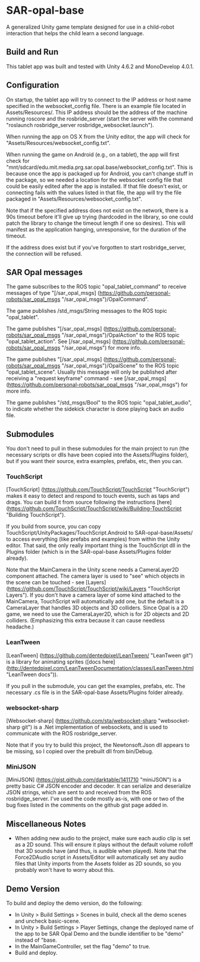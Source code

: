 # SAR-opal-base
A generalized Unity game template designed for use in a child-robot interaction that helps the child learn a second language.

## Build and Run
This tablet app was built and tested with Unity 4.6.2 and MonoDevelop 4.0.1.

## Configuration
On startup, the tablet app will try to connect to the IP address or host name specified in the websocket\_config file. There is an example file located in Assets/Resources/. This IP address should be the address of the machine running roscore and the rosbride\_server (start the server with the command "roslaunch rosbridge\_server rosbridge\_websocket.launch").

When running the app on OS X from the Unity editor, the app will check for "Assets/Resources/websocket\_config.txt".

When running the game on Android (e.g., on a tablet), the app will first check for "mnt/sdcard/edu.mit.media.prg.sar.opal.base/websocket\_config.txt". This is because once the app is packaged up for Android, you can't change stuff in the package, so we needed a location for the websocket config file that could be easily edited after the app is installed. If that file doesn't exist, or connecting fails with the values listed in that file, the app will try the file packaged in "Assets/Resources/websocket\_config.txt". 

Note that if the specified address does not exist on the network, there is a 90s timeout before it'll give up trying (hardcoded in the library, so one could patch the library to change the timeout length if one so desires). This will manifest as the application hanging, unresponsive, for the duration of the timeout.

If the address does exist but if you've forgotten to start rosbridge\_server, the connection will be refused.

## SAR Opal messages
The game subscribes to the ROS topic "opal\_tablet\_command" to receive messages of type "[/sar\_opal\_msgs] (https://github.com/personal-robots/sar_opal_msgs "/sar\_opal\_msgs")/OpalCommand".

The game publishes /std\_msgs/String messages to the ROS topic "opal\_tablet".

The game publishes "[/sar\_opal\_msgs] (https://github.com/personal-robots/sar_opal_msgs "/sar\_opal\_msgs")/OpalAction" to the ROS topic "opal\_tablet\_action". See [/sar\_opal\_msgs] (https://github.com/personal-robots/sar_opal_msgs "/sar\_opal\_msgs") for more info.

The game publishes "[/sar\_opal\_msgs] (https://github.com/personal-robots/sar_opal_msgs "/sar\_opal\_msgs")/OpalScene" to the ROS topic "opal\_tablet\_scene". Usually this message will only be published after receiving a "request keyframe" command - see [/sar\_opal\_msgs] (https://github.com/personal-robots/sar_opal_msgs "/sar\_opal\_msgs") for more info. 

The game publishes "/std\_msgs/Bool" to the ROS topic "opal\_tablet\_audio", to indicate whether the sidekick character is done playing back an audio file.

## Submodules
You don't need to pull in these submodules for the main project to run (the necessary scripts or dlls have been copied into the Assets/Plugins folder), but if you want their source, extra examples, prefabs, etc, then you can.

### TouchScript
[TouchScript] (https://github.com/TouchScript/TouchScript "TouchScript") makes it easy to detect and respond to touch events, such as taps and drags. You can build it from source following the instructions [here] (https://github.com/TouchScript/TouchScript/wiki/Building-TouchScript "Building TouchScript").

If you build from source, you can copy TouchScript/UnityPackages/TouchScript.Android to SAR-opal-base/Assets/ to access everything (like prefabs and examples) from within the Unity editor. That said, the only really important thing is the TouchScript dll in the Plugins folder (which is in the SAR-opal-base Assets/Plugins folder already).

Note that the MainCamera in the Unity scene needs a CameraLayer2D component attached. The camera layer is used to "see" which objects in the scene can be touched - see [Layers] (https://github.com/TouchScript/TouchScript/wiki/Layers "TouchScript Layers"). If you don't have a camera layer of some kind attached to the MainCamera, TouchScript will automatically add one, but the default is a CameraLayer that handles 3D objects and 3D colliders. Since Opal is a 2D game, we need to use the CameraLayer2D, which is for 2D objects and 2D colliders. (Emphasizing this extra because it can cause needless headache.)

### LeanTween
[LeanTween] (https://github.com/dentedpixel/LeanTween/ "LeanTween git") is a library for animating sprites ([docs here] (http://dentedpixel.com/LeanTweenDocumentation/classes/LeanTween.html "LeanTween docs")).

If you pull in the submodule, you can get the examples, prefabs, etc. The necessary .cs file is in the SAR-opal-base Assets/Plugins folder already.

### websocket-sharp
[Websocket-sharp] (https://github.com/sta/websocket-sharp "websocket-sharp git") is a .Net implementation of websockets, and is used to communicate with the ROS rosbridge_server.

Note that if you try to build this project, the Newtonsoft.Json dll appears to be missing, so I copied over the prebuilt dll from bin/Debug.

### MiniJSON
[MiniJSON] (https://gist.github.com/darktable/1411710 "miniJSON") is a pretty basic C# JSON encoder and decoder. It can serialize and deserialize JSON strings, which are sent to and received from the ROS rosbridge_server. I've used the code mostly as-is, with one or two of the bug fixes listed in the comments on the github gist page added in.


## Miscellaneous Notes
- When adding new audio to the project, make sure each audio clip is set as a 2D sound. This will ensure it plays without the default volume rolloff that 3D sounds have (and thus, is audible when played). Note that the Force2DAudio script in Assets/Editor will automatically set any audio files that Unity imports from the Assets folder as 2D sounds, so you probably won't have to worry about this.

## Demo Version
To build and deploy the demo version, do the following:
- In Unity > Build Settings > Scenes in build, check all the demo scenes and uncheck basic-scene.
- In Unity > Build Settings > Player Settings, change the deployed name of the app to be SAR Opal Demo and the bundle identifier to be "demo" instead of "base.
- In the MainGameController, set the flag "demo" to true.
- Build and deploy. 




